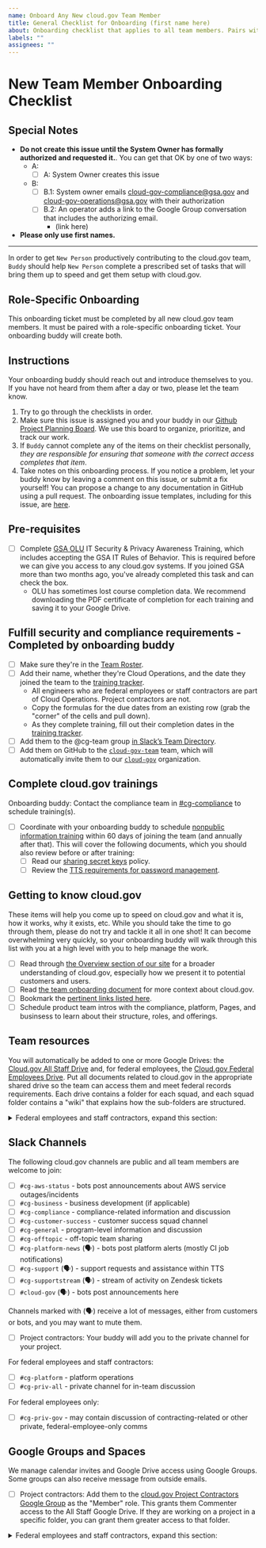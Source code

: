 ```yaml
---
name: Onboard Any New cloud.gov Team Member
title: General Checklist for Onboarding (first name here)
about: Onboarding checklist that applies to all team members. Pairs with a role-specific checklist.
labels: ""
assignees: ""
---
```


# New Team Member Onboarding Checklist

## Special Notes

- **Do not create this issue until the System Owner has formally authorized and requested it.**. You can get that OK by one of two ways:
  - A:
    - [ ] A: System Owner creates this issue
  - B:
    - [ ] B.1: System owner emails cloud-gov-compliance@gsa.gov and cloud-gov-operations@gsa.gov with their authorization
    - [ ] B.2: An operator adds a link to the Google Group conversation that includes the authorizing email.
      - (link here)
- **Please only use first names.**

---

In order to get `New Person` productively contributing to the cloud.gov team, `Buddy` should help `New Person` complete a prescribed set of tasks that will bring them up to speed and get them setup with cloud.gov.

## Role-Specific Onboarding

This onboarding ticket must be completed by all new cloud.gov team members. It must be paired with a role-specific onboarding ticket. Your onboarding buddy will create both.

## Instructions

Your onboarding buddy should reach out and introduce themselves to you. If you have not heard from them after a day or two, please let the team know.

1. Try to go through the checklists in order.
1. Make sure this issue is assigned you and your buddy in our [Github Project Planning Board](https://github.com/orgs/cloud-gov/projects/27/views/1). We use this board to organize, prioritize, and track our work.
1. If `Buddy` cannot complete any of the items on their checklist personally, _they are responsible for ensuring that someone with the correct access completes that item_.
1. Take notes on this onboarding process. If you notice a problem, let your buddy know by leaving a comment on this issue, or submit a fix yourself! You can propose a change to any documentation in GitHub using a pull request. The onboarding issue templates, including for this issue, are [here](https://github.com/cloud-gov/product/blob/main/.github/ISSUE_TEMPLATE).

## Pre-requisites

- [ ] Complete [GSA OLU](https://gsaolu.gsa.gov/) IT Security & Privacy Awareness Training, which includes accepting the GSA IT Rules of Behavior. This is required before we can give you access to any cloud.gov systems. If you joined GSA more than two months ago, you've already completed this task and can check the box.
  - OLU has sometimes lost course completion data. We recommend downloading the PDF certificate of completion for each training and saving it to your Google Drive.

## Fulfill security and compliance requirements - Completed by onboarding buddy

- [ ] Make sure they're in the [Team Roster](https://docs.google.com/spreadsheets/d/187663k5MYJBNlKExLu_nhuovcZQfIbqYCu2n4noNY1o/edit#gid=0).
- [ ] Add their name, whether they're Cloud Operations, and the date they joined the team to the [training tracker](https://docs.google.com/spreadsheets/d/1hqU6cNeEB293OT0j3OvbdAFRkrf2zDOrPVxGfnr4sSw/edit#gid=0).
  - All engineers who are federal employees or staff contractors are part of Cloud Operations. Project contractors are not.
  - Copy the formulas for the due dates from an existing row (grab the "corner" of the cells and pull down).
  - As they complete training, fill out their completion dates in the [training tracker](https://docs.google.com/spreadsheets/d/1hqU6cNeEB293OT0j3OvbdAFRkrf2zDOrPVxGfnr4sSw/edit#gid=0).
- [ ] Add them to the @cg-team group [in Slack’s Team Directory](https://get.slack.help/hc/en-us/articles/212906697-User-Groups#edit-a-user-group).
- [ ] Add them on GitHub to the [`cloud-gov-team`](https://github.com/orgs/cloud-gov/teams/cloud-gov-team) team, which will automatically invite them to our [`cloud-gov`](https://github.com/orgs/cloud-gov/people) organization.

## Complete cloud.gov trainings

Onboarding buddy: Contact the compliance team in [#cg-compliance](https://gsa.enterprise.slack.com/archives/C0A1Z7L2U) to schedule training(s).

- [ ] Coordinate with your onboarding buddy to schedule [nonpublic information training](https://docs.google.com/presentation/d/1uB4MlGCu8ZYUxjKVZKwicQ95MvLxaT4Mh93y6w79GPw/edit#slide=id.p) within 60 days of joining the team (and annually after that). This will cover the following documents, which you should also review before or after training:
  - [ ] Read our [sharing secret keys](https://github.com/cloud-gov/internal-docs/blob/main/docs/resources/Engineering-Practices/secrets.md) policy.
  - [ ] Review the [TTS requirements for password management](https://handbook.tts.gsa.gov/general-information-and-resources/tech-policies/password-requirements/).

## Getting to know cloud.gov

These items will help you come up to speed on cloud.gov and what it is, how it works, why it exists, etc. While you should take the time to go through them, please do not try and tackle it all in one shot! It can become overwhelming very quickly, so your onboarding buddy will walk through this list with you at a high level with you to help manage the work.

- [ ] Read through [the Overview section of our site](https://cloud.gov/docs/overview/what-is-cloudgov/) for a broader understanding of cloud.gov, especially how we present it to potential customers and users.
- [ ] Read [the team onboarding document](https://github.com/cloud-gov/product/blob/main/Onboarding.md) for more context about cloud.gov.
- [ ] Bookmark the [pertinent links listed here](https://github.com/cloud-gov/product/blob/main/PertinentLinks.md).
- [ ] Schedule product team intros with the compliance, platform, Pages, and businsess to learn about their structure, roles, and offerings.

## Team resources

You will automatically be added to one or more Google Drives: the [Cloud.gov All Staff Drive](https://drive.google.com/drive/folders/0ANH-Bql6mXGBUk9PVA) and, for federal employees, the [Cloud.gov Federal Employees Drive](https://drive.google.com/drive/folders/0AE_c0OLGmVIgUk9PVA). Put all documents related to cloud.gov in the appropriate shared drive so the team can access them and meet federal records requirements. Each drive contains a folder for each squad, and each squad folder contains a "wiki" that explains how the sub-folders are structured.

<details>
  <summary>
    Federal employees and staff contractors, expand this section:
  </summary>

- [ ] Subscribe to [the cloud.gov team calendar](https://calendar.google.com/calendar/embed?src=gsa.gov_0samf7guodi7o2jhdp0ec99aks@group.calendar.google.com&ctz=America/Los_Angeles) (click the + in the bottom right) so you know when assorted team meetings are happening in the various squads. Tip: When you plan Out of Office time, make a calendar event for that on the cloud.gov calendar so that your teammates know you'll be away.

</details>

## Slack Channels

The following cloud.gov channels are public and all team members are welcome to join:

- [ ] `#cg-aws-status` - bots post announcements about AWS service outages/incidents
- [ ] `#cg-business` - business development (if applicable)
- [ ] `#cg-compliance` - compliance-related information and discussion
- [ ] `#cg-customer-success` - customer success squad channel
- [ ] `#cg-general` - program-level information and discussion
- [ ] `#cg-offtopic` - off-topic team sharing
- [ ] `#cg-platform-news` (🗣️) - bots post platform alerts (mostly CI job notifications)
- [ ] `#cg-support` (🗣️) - support requests and assistance within TTS
- [ ] `#cg-supportstream` (🗣️) - stream of activity on Zendesk tickets
- [ ] `#cloud-gov` (🗣️) - bots post announcements here

Channels marked with (🗣️) receive a lot of messages, either from customers or bots, and you may want to mute them.

- [ ] Project contractors: Your buddy will add you to the private channel for your project.

For federal employees and staff contractors:

- [ ] `#cg-platform` - platform operations
- [ ] `#cg-priv-all` - private channel for in-team discussion

For federal employees only:

- [ ] `#cg-priv-gov` - may contain discussion of contracting-related or other private, federal-employee-only comms

## Google Groups and Spaces

We manage calendar invites and Google Drive access using Google Groups. Some groups can also receive message from outside emails.

- [ ] Project contractors: Add them to the [cloud.gov Project Contractors Google Group](https://groups.google.com/a/gsa.gov/g/cloud-gov-project-contractors/members) as the "Member" role. This grants them Commenter access to the All Staff Google Drive. If they are working on a project in a specific folder, you can grant them greater access to that folder.

<details>
  <summary>
    Federal employees and staff contractors, expand this section:
  </summary>

Add them to the following Google Groups:

- [ ] [cloud.gov Team](https://groups.google.com/a/gsa.gov/g/cloud-gov/members) so they can participate in team-wide internal communication.
- [ ] Business Unit Only - Add them to the [cloud.gov inquiries Google Group](https://groups.google.com/a/gsa.gov/g/cloud-gov-inquiries/members) so they can keep apprised of prospective new clients.

You will automatically be added to the Google Space [CG-PRIV](https://mail.google.com/mail/u/0/#chat/space/AAAAr60JXAc), a fallback team communication channel in the event Slack is down.

They may need added to one or more of these team-specific groups:

- [ ] [cloud.gov Assurance Team](https://groups.google.com/a/gsa.gov/g/cloud-gov-assurance/members)
- [ ] [cloud.gov Compliance](https://groups.google.com/a/gsa.gov/g/cloud-gov-compliance/members) (external email accepted)
- [ ] [cloud.gov Customer Success Team](https://groups.google.com/a/gsa.gov/g/cloud-gov-customer-success/members)

Lastly, for federal employees only:

- [ ] [cloud.gov Federal Employees](https://groups.google.com/a/gsa.gov/g/cloud-gov-federal-employees/members)
- [ ] Make them a Space Manager in [CG-PRIV](https://mail.google.com/mail/u/0/#chat/space/AAAAr60JXAc).

</details>
